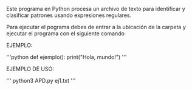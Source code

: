 Este programa en Python procesa un archivo de texto para identificar y clasificar patrones usando expresiones regulares.

Para ejecutar el pograma debes de entrar a la ubicación de la carpeta y ejecutar el programa con el siguiente comando 

EJEMPLO:

'''python
def ejemplo():
    print("Hola, mundo!")
'''

EJEMPLO DE USO:

'''
    python3 APD.py ej1.txt
'''

